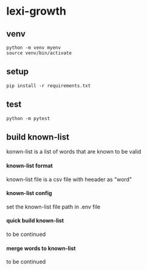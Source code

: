 # lexi-growth

## venv
```
python -m venv myenv
source venv/bin/activate
```

## setup
```
pip install -r requirements.txt
```

## test
```
python -m pytest
```

## build known-list
konwn-list is a list of words that are known to be valid

#### known-list format
known-list file is a csv file with heeader as "word"

#### known-list config
set the known-list file path in .env file

#### quick build known-list
to be continued

#### merge words to known-list
to be continued